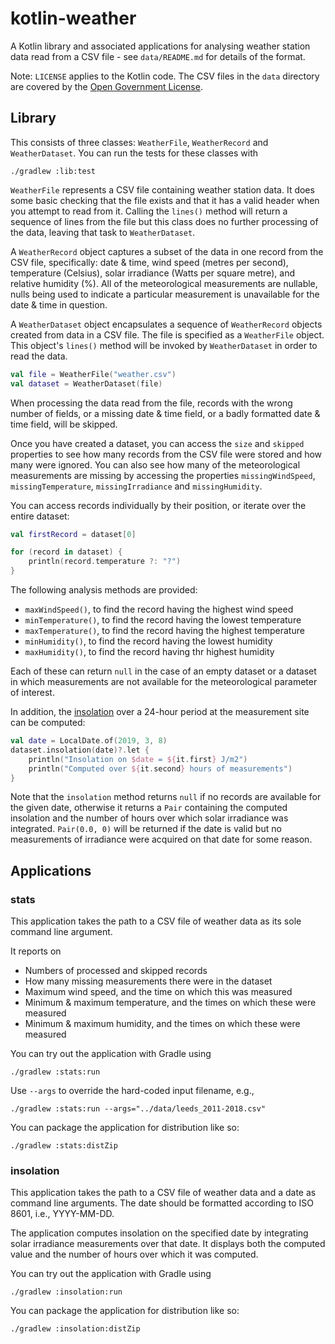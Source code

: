 # kotlin-weather

A Kotlin library and associated applications for analysing weather
station data read from a CSV file - see `data/README.md` for details
of the format.

Note: `LICENSE` applies to the Kotlin code. The CSV files in the `data`
directory are covered by the [Open Government License][ogl].

## Library

This consists of three classes: `WeatherFile`, `WeatherRecord` and
`WeatherDataset`. You can run the tests for these classes with
```shell
./gradlew :lib:test
```

`WeatherFile` represents a CSV file containing weather station data.
It does some basic checking that the file exists and that it has a valid
header when you attempt to read from it. Calling the `lines()` method will
return a sequence of lines from the file but this class does  no further
processing of the data, leaving that task to `WeatherDataset`.

A `WeatherRecord` object captures a subset of the data in one record
from the CSV file, specifically: date & time, wind speed (metres per second),
temperature (Celsius), solar irradiance (Watts per square metre), and
relative humidity (%). All of the meteorological measurements are nullable,
nulls being used to indicate a particular measurement is unavailable for
the date & time in question.

A `WeatherDataset` object encapsulates a sequence of `WeatherRecord` objects
created from data in a CSV file. The file is specified as a `WeatherFile`
object. This object's `lines()` method will be invoked by `WeatherDataset`
in order to read the data.

```kotlin
val file = WeatherFile("weather.csv")
val dataset = WeatherDataset(file)
```

When processing the data read from the file, records with the wrong number
of fields, or a missing date & time field, or a badly formatted date & time
field, will be skipped.

Once you have created a dataset, you can access the `size` and `skipped`
properties to see how many records from the CSV file were stored and how
many were ignored. You can also see how many of the meteorological
measurements are missing by accessing the properties `missingWindSpeed`,
`missingTemperature`, `missingIrradiance` and `missingHumidity`.

You can access records individually by their position, or iterate over the
entire dataset:

```kotlin
val firstRecord = dataset[0]

for (record in dataset) {
    println(record.temperature ?: "?")
}
```

The following analysis methods are provided:

* `maxWindSpeed()`, to find the record having the highest wind speed
* `minTemperature()`, to find the record having the lowest temperature
* `maxTemperature()`, to find the record having the highest temperature
* `minHumidity()`, to find the record having the lowest humidity
* `maxHumidity()`, to find the record having thr highest humidity

Each of these can return `null` in the case of an empty dataset or a dataset
in which measurements are not available for the meteorological parameter of
interest.

In addition, the [insolation][ins] over a 24-hour period at the measurement
site can be computed:

```kotlin
val date = LocalDate.of(2019, 3, 8)
dataset.insolation(date)?.let {
    println("Insolation on $date = ${it.first} J/m2")
    println("Computed over ${it.second} hours of measurements")
}
```

Note that the `insolation` method returns `null` if no records are available
for the given date, otherwise it returns a `Pair` containing the computed
insolation and the number of hours over which solar irradiance was integrated.
`Pair(0.0, 0)` will be returned if the date is valid but no measurements
of irradiance were acquired on that date for some reason.

## Applications

### stats

This application takes the path to a CSV file of weather data as its sole
command line argument.

It reports on

* Numbers of processed and skipped records
* How many missing measurements there were in the dataset
* Maximum wind speed, and the time on which this was measured
* Minimum & maximum temperature, and the times on which these were measured
* Minimum & maximum humidity, and the times on which these were measured

You can try out the application with Gradle using
```shell
./gradlew :stats:run
```
Use `--args` to override the hard-coded input filename, e.g.,
```shell
./gradlew :stats:run --args="../data/leeds_2011-2018.csv"
```

You can package the application for distribution like so:
```shell
./gradlew :stats:distZip
```

### insolation

This application takes the path to a CSV file of weather data and a date
as command line arguments. The date should be formatted according to
ISO 8601, i.e., YYYY-MM-DD.

The application computes insolation on the specified date by integrating
solar irradiance measurements over that date. It displays both the computed
value and the number of hours over which it was computed.

You can try out the application with Gradle using
```shell
./gradlew :insolation:run
```

You can package the application for distribution like so:
```shell
./gradlew :insolation:distZip
```

[ogl]: https://www.nationalarchives.gov.uk/doc/open-government-licence/version/3/
[ins]: https://en.wikipedia.org/wiki/Solar_irradiance
